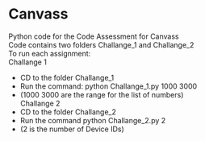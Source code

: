 # Canvass
Python code for the Code Assessment for Canvass<br /> 
Code contains two folders Challange_1 and Challange_2<br />
To run each assignment:<br />
Challange 1<br />
- CD to the folder Challange_1<br />
- Run the command: python Challange_1.py 1000 3000<br />
- (1000 3000 are the range for the list of numbers)<br />
Challange 2<br />
- CD to the folder Challange_2<br />
- Run the command python Challange_2.py 2<br />
- (2 is the number of Device IDs)<br />
